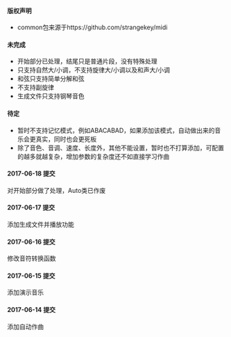 #### 版权声明
* common包来源于https://github.com/strangekey/midi

#### 未完成
* 开始部分已处理，结尾只是普通片段，没有特殊处理
* 只支持自然大/小调，不支持旋律大/小调以及和声大/小调
* 和弦只支持简单分解和弦
* 不支持副旋律
* 生成文件只支持钢琴音色

#### 待定
* 暂时不支持记忆模式，例如ABACABAD，如果添加该模式，自动做出来的音乐会更真实，同时也会更死板
* 除了音色、音调、速度、长度外，其他不能设置，暂时也不打算添加，可配置的越多就越复杂，增加参数的复杂度还不如直接学习作曲

#### 2017-06-18 提交
对开始部分做了处理，Auto类已作废

#### 2017-06-17 提交
添加生成文件并播放功能

#### 2017-06-16 提交
修改音符转换函数

#### 2017-06-15 提交
添加演示音乐

#### 2017-06-14 提交
添加自动作曲